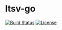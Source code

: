 # ltsv-go

[![Build Status](https://travis-ci.org/naoto0822/ltsv-go.svg?branch=master)](https://travis-ci.org/naoto0822/ltsv-go)
[![License](https://img.shields.io/badge/license-MIT-green.svg?style=flat)](https://github.com/naoto0822/ltsv-go/blob/master/LICENSE.txt)

